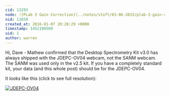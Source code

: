 ```yaml
---
cid: 13293
node: ![PLab 3 Gain Correction](../notes/stoft/03-06-2015/plab-3-gain-correction)
nid: 11658
created_at: 2016-01-07 20:28:29 +0000
timestamp: 1452198509
uid: 1
author: warren
---
```


Hi, Dave - Mathew confirmed that the Desktop Spectrometry Kit v3.0 has always shipped with the JDEPC-OV04 webcam, not the SANM webcam. The SANM was used only in the v2.5 kit. If you have a completely standard kit, your data (and this whole post) should be for the JDEPC-OV04. 

It looks like this (click to see full resolution): 

[![JDEPC-OV04](https://i.publiclab.org/system/images/photos/000/008/900/medium/IMG_20150210_150258.jpg)](https://i.publiclab.org/system/images/photos/000/008/900/original/IMG_20150210_150258.jpg)